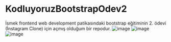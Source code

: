 # KodluyoruzBootstrapOdev2
İsmek frontend web development patikasındaki bootstrap eğitiminin 2. ödevi (İnstagram Clone) için açmış olduğum bir repodur.
![image](https://user-images.githubusercontent.com/68962573/140633992-c86bf487-a77d-423e-8196-82526bc3db9c.png)
![image](https://user-images.githubusercontent.com/68962573/140634000-0b583a7b-71fe-4672-8bbe-786e7cd370cb.png)
![image](https://user-images.githubusercontent.com/68962573/140634010-10a81225-ccb3-4949-a4c5-db4829db8058.png)
